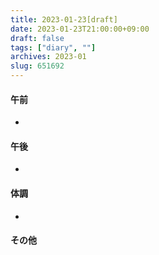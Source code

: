 ```yaml
---
title: 2023-01-23[draft]
date: 2023-01-23T21:00:00+09:00
draft: false
tags: ["diary", ""]
archives: 2023-01
slug: 651692
---
```

#### 午前
- 
#### 午後
- 
#### 体調
- 
#### その他